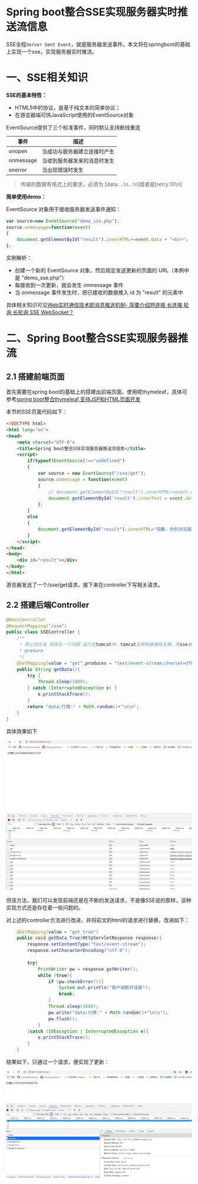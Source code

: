 # Spring boot整合SSE实现服务器实时推送流信息

SSE全程`Server Sent Event`，就是服务器发送事件。本文将在springboot的基础上实现一个sse，实现服务器实时推流。

# 一、SSE相关知识

**SSE的基本特性：**

- HTML5中的协议，是基于纯文本的简单协议；
- 在游览器端可供JavaScript使用的EventSource对象

EventSource提供了三个标准事件，同时默认支持断线重连

| 事件      | 描述                         |
| --------- | ---------------------------- |
| onopen    | 当成功与服务器建立连接时产生 |
| onmessage | 当收到服务器发来的消息时发生 |
| onerror   | 当出现错误时发生             |

> 传输的数据有格式上的要求，必须为 [data:...\n...\n]或者是[retry:10\n]

**简单使用demo：**

EventSource 对象用于接收服务器发送事件通知：

```js
var source=new EventSource("demo_sse.php");
source.onmessage=function(event)
{
    document.getElementById("result").innerHTML+=event.data + "<br>";
};
```

实例解析：

- 创建一个新的 EventSource 对象，然后规定发送更新的页面的 URL（本例中是 "demo_sse.php"）
- 每接收到一次更新，就会发生 onmessage 事件
- 当 onmessage 事件发生时，把已接收的数据推入 id 为 "result" 的元素中



具体相关知识可见[Web实时通信技术即消息推送机制- 简要介绍短连接 长连接 轮询 长轮询 SSE WebSocket？](https://codingchaozhang.blog.csdn.net/article/details/110097515)



# 二、Spring Boot整合SSE实现服务器推流

## 2.1 搭建前端页面

首先需要在spring boot的基础上的搭建出前端页面，使用呢thymeleaf，具体可参考[spring boot整合thymeleaf,支持JSP和HTML页面开发](https://codingchaozhang.blog.csdn.net/article/details/110431490)

本节的SSE页面代码如下：

```html
<!DOCTYPE html>
<html lang="en">
<head>
    <meta charset="UTF-8">
    <title>Spring boot整合SSE实现服务器推送流信息</title>
    <script>
        if(typeof(EventSource)!=="undefined")
        {
            var source = new EventSource("/sse/get");
            source.onmessage = function(event)
            {
                // document.getElementById("result").innerHTML+=event.data + "<br>";
                document.getElementById('result').innerText = event.data ;
            };
        }
        else
        {
            document.getElementById("result").innerHTML="抱歉，你的浏览器不支持 server-sent 事件...";
        }
    </script>
</head>
<body>
    <div id="result"></div>
</body>
</html>
```

游览器发送了一个/sse/get请求。接下来在controller下写相关请求。

## 2.2 搭建后端Controller

```java
@RestController
@RequestMapping("/sse")
public class SSEController {
    /**
     * 网上的方法 但存在一个问题 运行在tomcat中，tomcat会帮助直接给关掉，而sse有自动重连，所以每次都会重新发起请求。
     * @return
     */
    @GetMapping(value = "get",produces = "text/event-stream;charset=UTF-8")
    public String getData(){
        try {
            Thread.sleep(1000);
        } catch (InterruptedException e) {
            e.printStackTrace();
        }
        return "data:行情:" + Math.random()+"\n\n";
    }
}

```

具体效果如下

![image-20201201152757133](./io_network/08/1.png)

但该方法，我们可以发现前端还是在不断的发送请求，不是像SSE说的那样，该种实现方式还是存在着一些问题的。



对上述的controller方法进行改进，并将前文的html的请求进行替换，改进如下：

```java
    @GetMapping(value = "get_true")
    public void getData_True(HttpServletResponse response){
        response.setContentType("text/event-stream");
        response.setCharacterEncoding("utf-8");

        try{
            PrintWriter pw = response.getWriter();
            while (true){
                if (pw.checkError()){
                    System.out.println("客户端断开连接");
                    break;
                }
                Thread.sleep(1000);
                pw.write("data:行情:" + Math.random()+"\n\n");
                pw.flush();
            }
        }catch (IOException | InterruptedException e){
            e.printStackTrace();
        }
    }
```



结果如下，只通过一个请求，便实现了更新：

![image-20201201153528100](./io_network/08/2.png)